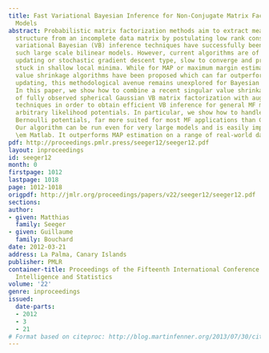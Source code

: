 ```yaml
---
title: Fast Variational Bayesian Inference for Non-Conjugate Matrix Factorization
  Models
abstract: Probabilistic matrix factorization methods aim to extract meaningful correlation
  structure from an incomplete data matrix by postulating low rank constraints. Recently,
  variational Bayesian (VB) inference techniques have successfully been applied to
  such large scale bilinear models. However, current algorithms are of the alternate
  updating or stochastic gradient descent type, slow to converge and prone to getting
  stuck in shallow local minima. While for MAP or maximum margin estimation, singular
  value shrinkage algorithms have been proposed which can far outperform alternate
  updating, this methodological avenue remains unexplored for Bayesian techniques.
  In this paper, we show how to combine a recent singular value shrinkage characterization
  of fully observed spherical Gaussian VB matrix factorization with augmented Lagrangian
  techniques in order to obtain efficient VB inference for general MF models with
  arbitrary likelihood potentials. In particular, we show how to handle Poisson and
  Bernoulli potentials, far more suited for most MF applications than Gaussian likelihoods.
  Our algorithm can be run even for very large models and is easily implemented in
  \em Matlab. It outperforms MAP estimation on a range of real-world datasets.
pdf: http://proceedings.pmlr.press/seeger12/seeger12.pdf
layout: inproceedings
id: seeger12
month: 0
firstpage: 1012
lastpage: 1018
page: 1012-1018
origpdf: http://jmlr.org/proceedings/papers/v22/seeger12/seeger12.pdf
sections: 
author:
- given: Matthias
  family: Seeger
- given: Guillaume
  family: Bouchard
date: 2012-03-21
address: La Palma, Canary Islands
publisher: PMLR
container-title: Proceedings of the Fifteenth International Conference on Artificial
  Intelligence and Statistics
volume: '22'
genre: inproceedings
issued:
  date-parts:
  - 2012
  - 3
  - 21
# Format based on citeproc: http://blog.martinfenner.org/2013/07/30/citeproc-yaml-for-bibliographies/
---
```

